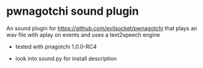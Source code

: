 # pwnagotchi sound plugin

An sound plugin for https://github.com/evilsocket/pwnagotchi that plays an wav file with aplay on events and uses a text2speech engine

- tested with pnagotchi 1.0.0-RC4

- look into sound.py for install description
